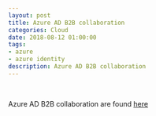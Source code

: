 ```yaml
---
layout: post
title: Azure AD B2B collaboration
categories: Cloud
date: 2018-08-12 01:00:00
tags:
- azure
- azure identity
description: Azure AD B2B collaboration 
---
```

<br/>

Azure AD B2B collaboration are found [here](https://docs.microsoft.com/en-us/azure/active-directory/b2b/what-is-b2b)

<br/>

